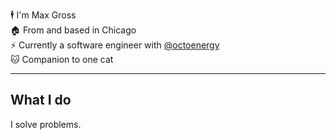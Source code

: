🕴️ I'm Max Gross <br />
🏠 From and based in Chicago <br />
⚡️ Currently a software engineer with [@octoenergy](https://github.com/octoenergy) <br />
🐱 Companion to one cat

----

## What I do
I solve problems.
